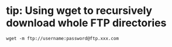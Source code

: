 # tip: Using wget to recursively download whole FTP directories

```
wget -m ftp://username:password@ftp.xxx.com
```

